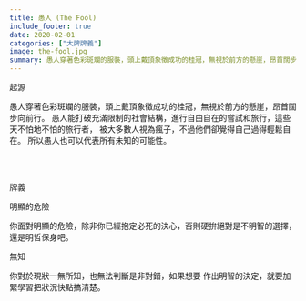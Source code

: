 ```yaml
---
title: 愚人 (The Fool)
include_footer: true
date: 2020-02-01
categories: ["大牌牌義"]
image: the-fool.jpg
summary: 愚人穿著色彩斑斕的服裝，頭上戴頂象徵成功的桂冠，無視於前方的懸崖，昂首闊步向前行。
---
```


<p class="title is-3">起源</p>
<p class="subtitle is-6">
愚人穿著色彩斑斕的服裝，頭上戴頂象徵成功的桂冠，無視於前方的懸崖，昂首闊步向前行。
愚人能打破充滿限制的社會結構，進行自由自在的嘗試和旅行，這些天不怕地不怕的旅行者，
被大多數人視為瘋子，不過他們卻覺得自己過得輕鬆自在。
所以愚人也可以代表所有未知的可能性。
</p>

<br/><br/>
<p class="title is-3">牌義</p>
<p class="subtitle is-4">明顯的危險</p>
<p class="subtitle is-6">你面對明顯的危險，除非你已經抱定必死的決心，否則硬拚絕對是不明智的選擇，還是明哲保身吧。</p>
<p class="subtitle is-4">無知</p>
<p class="subtitle is-6">你對於現狀一無所知，也無法判斷是非對錯，如果想要 作出明智的決定，就要加緊學習把狀況快點搞清楚。</p>

